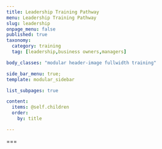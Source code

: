 ```yaml
---
title: Leadership Training Pathway
menu: Leadership Training Pathway
slug: leadership
onpage_menu: false
published: true
taxonomy:
  category: training
  tag: [leadership,business owners,managers]

body_classes: "modular header-image fullwidth training"

side_bar_menu: true;
template: modular_sidebar

list_subpages: true

content:
  items: @self.children
  order:
    by: title

---
```


===
